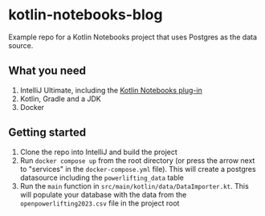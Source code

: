 # kotlin-notebooks-blog

Example repo for a Kotlin Notebooks project that uses Postgres as the data source.

## What you need

1. IntelliJ Ultimate, including the [Kotlin Notebooks plug-in](https://plugins.jetbrains.com/plugin/16340-kotlin-notebook)
2. Kotlin, Gradle and a JDK
3. Docker

## Getting started

1. Clone the repo into IntelliJ and build the project
2. Run `docker compose up` from the root directory (or press the arrow next to "services" in the `docker-compose.yml` file). This will create a postgres datasource including the `powerlifting_data` table
3. Run the `main` function in `src/main/kotlin/data/DataImporter.kt`. This will populate your database with the data from the `openpowerlifting2023.csv` file in the project root